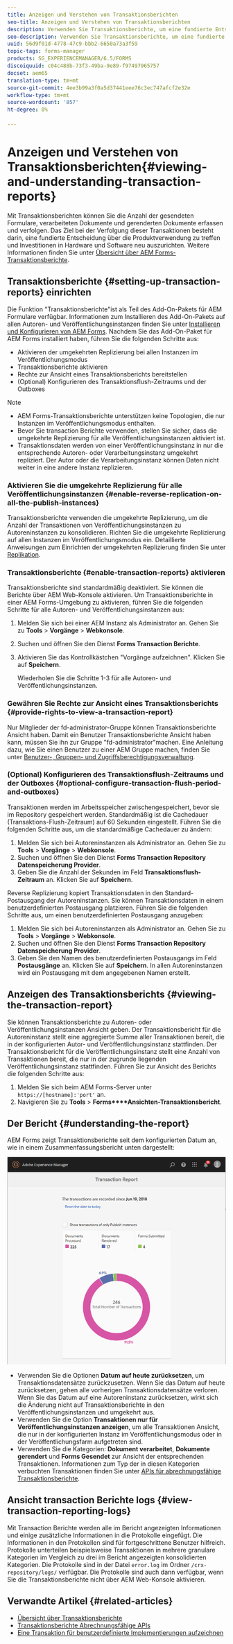 ```yaml
---
title: Anzeigen und Verstehen von Transaktionsberichten
seo-title: Anzeigen und Verstehen von Transaktionsberichten
description: Verwenden Sie Transaktionsberichte, um eine fundierte Entscheidung über die Produktverwendung zu treffen und Investitionen in Hardware und Software neu auszurichten.
seo-description: Verwenden Sie Transaktionsberichte, um eine fundierte Entscheidung über die Produktverwendung zu treffen und Investitionen in Hardware und Software neu auszurichten.
uuid: 56d9f01d-4778-47c9-bbb2-6650a73a3f59
topic-tags: forms-manager
products: SG_EXPERIENCEMANAGER/6.5/FORMS
discoiquuid: c04c488b-73f3-49ba-9e89-f97497965757
docset: aem65
translation-type: tm+mt
source-git-commit: 4ee3b99a3f0a5d37441eee76c3ec747afcf2e32e
workflow-type: tm+mt
source-wordcount: '857'
ht-degree: 0%

---
```



# Anzeigen und Verstehen von Transaktionsberichten{#viewing-and-understanding-transaction-reports}

Mit Transaktionsberichten können Sie die Anzahl der gesendeten Formulare, verarbeiteten Dokumente und gerenderten Dokumente erfassen und verfolgen. Das Ziel bei der Verfolgung dieser Transaktionen besteht darin, eine fundierte Entscheidung über die Produktverwendung zu treffen und Investitionen in Hardware und Software neu auszurichten. Weitere Informationen finden Sie unter [Übersicht über AEM Forms-Transaktionsberichte](../../forms/using/transaction-reports-overview.md).

## Transaktionsberichte {#setting-up-transaction-reports} einrichten

Die Funktion &quot;Transaktionsberichte&quot;ist als Teil des Add-On-Pakets für AEM Formulare verfügbar. Informationen zum Installieren des Add-On-Pakets auf allen Autoren- und Veröffentlichungsinstanzen finden Sie unter [Installieren und Konfigurieren von AEM Forms](/help/forms/using/installing-configuring-aem-forms-osgi.md). Nachdem Sie das Add-On-Paket für AEM Forms installiert haben, führen Sie die folgenden Schritte aus:

* Aktivieren der umgekehrten Replizierung bei allen Instanzen im Veröffentlichungsmodus
* Transaktionsberichte aktivieren
* Rechte zur Ansicht eines Transaktionsberichts bereitstellen
* (Optional) Konfigurieren des Transaktionsflush-Zeitraums und der Outboxes [](/help/forms/using/installing-configuring-aem-forms-osgi.md)

>[!NOTE]
>
>* AEM Forms-Transaktionsberichte unterstützen keine Topologien, die nur Instanzen im Veröffentlichungsmodus enthalten.
>* Bevor Sie transaction Berichte verwenden, stellen Sie sicher, dass die umgekehrte Replizierung für alle Veröffentlichungsinstanzen aktiviert ist.
>* Transaktionsdaten werden von einer Veröffentlichungsinstanz in nur die entsprechende Autoren- oder Verarbeitungsinstanz umgekehrt repliziert. Der Autor oder die Verarbeitungsinstanz können Daten nicht weiter in eine andere Instanz replizieren.

>



### Aktivieren Sie die umgekehrte Replizierung für alle Veröffentlichungsinstanzen {#enable-reverse-replication-on-all-the-publish-instances}

Transaktionsberichte verwenden die umgekehrte Replizierung, um die Anzahl der Transaktionen von Veröffentlichungsinstanzen zu Autoreninstanzen zu konsolidieren. Richten Sie die umgekehrte Replizierung auf allen Instanzen im Veröffentlichungsmodus ein. Detaillierte Anweisungen zum Einrichten der umgekehrten Replizierung finden Sie unter [Replikation](/help/sites-deploying/replication.md).

### Transaktionsberichte {#enable-transaction-reports} aktivieren

Transaktionsberichte sind standardmäßig deaktiviert. Sie können die Berichte über AEM Web-Konsole aktivieren. Um Transaktionsberichte in einer AEM Forms-Umgebung zu aktivieren, führen Sie die folgenden Schritte für alle Autoren- und Veröffentlichungsinstanzen aus:

1. Melden Sie sich bei einer AEM Instanz als Administrator an. Gehen Sie zu **Tools** > **Vorgänge** > **Webkonsole**.
1. Suchen und öffnen Sie den Dienst **Forms Transaction Berichte**.
1. Aktivieren Sie das Kontrollkästchen &quot;Vorgänge aufzeichnen&quot;. Klicken Sie auf **Speichern**.

   Wiederholen Sie die Schritte 1-3 für alle Autoren- und Veröffentlichungsinstanzen.

### Gewähren Sie Rechte zur Ansicht eines Transaktionsberichts {#provide-rights-to-view-a-transaction-report}

Nur Mitglieder der fd-administrator-Gruppe können Transaktionsberichte Ansicht haben. Damit ein Benutzer Transaktionsberichte Ansicht haben kann, müssen Sie ihn zur Gruppe &quot;fd-administrator&quot;machen. Eine Anleitung dazu, wie Sie einen Benutzer zu einer AEM Gruppe machen, finden Sie unter [Benutzer-, Gruppen- und Zugriffsberechtigungsverwaltung](/help/sites-administering/user-group-ac-admin.md).

### (Optional) Konfigurieren des Transaktionsflush-Zeitraums und der Outboxes {#optional-configure-transaction-flush-period-and-outboxes}

Transaktionen werden im Arbeitsspeicher zwischengespeichert, bevor sie im Repository gespeichert werden. Standardmäßig ist die Cachedauer (Transaktions-Flush-Zeitraum) auf 60 Sekunden eingestellt. Führen Sie die folgenden Schritte aus, um die standardmäßige Cachedauer zu ändern:

1. Melden Sie sich bei Autoreninstanzen als Administrator an. Gehen Sie zu **Tools** > **Vorgänge** > **Webkonsole**.
1. Suchen und öffnen Sie den Dienst **Forms Transaction Repository Datenspeicherung Provider**.
1. Geben Sie die Anzahl der Sekunden im Feld **Transaktionsflush-Zeitraum** an. Klicken Sie auf **Speichern**.

Reverse Replizierung kopiert Transaktionsdaten in den Standard-Postausgang der Autoreninstanzen. Sie können Transaktionsdaten in einem benutzerdefinierten Postausgang platzieren. Führen Sie die folgenden Schritte aus, um einen benutzerdefinierten Postausgang anzugeben:

1. Melden Sie sich bei Autoreninstanzen als Administrator an. Gehen Sie zu **Tools** > **Vorgänge** > **Webkonsole**.
1. Suchen und öffnen Sie den Dienst **Forms Transaction Repository Datenspeicherung Provider**.
1. Geben Sie den Namen des benutzerdefinierten Postausgangs im Feld **Postausgänge** an. Klicken Sie auf **Speichern**. In allen Autoreninstanzen wird ein Postausgang mit dem angegebenen Namen erstellt.

## Anzeigen des Transaktionsberichts {#viewing-the-transaction-report}

Sie können Transaktionsberichte zu Autoren- oder Veröffentlichungsinstanzen Ansicht geben. Der Transaktionsbericht für die Autoreninstanz stellt eine aggregierte Summe aller Transaktionen bereit, die in der konfigurierten Autor- und Veröffentlichungsinstanz stattfinden. Der Transaktionsbericht für die Veröffentlichungsinstanz stellt eine Anzahl von Transaktionen bereit, die nur in der zugrunde liegenden Veröffentlichungsinstanz stattfinden. Führen Sie zur Ansicht des Berichts die folgenden Schritte aus:

1. Melden Sie sich beim AEM Forms-Server unter `https://[hostname]:'port'` an.
1. Navigieren Sie zu **Tools** > **Forms****Ansichten-Transaktionsbericht**.

## Der Bericht {#understanding-the-report}

AEM Forms zeigt Transaktionsberichte seit dem konfigurierten Datum an, wie in einem Zusammenfassungsbericht unten dargestellt:

![sample-transaction-report-author](assets/sample-transaction-report-author.png)

* Verwenden Sie die Optionen **Datum auf heute zurücksetzen**, um Transaktionsdatensätze zurückzusetzen. Wenn Sie das Datum auf heute zurücksetzen, gehen alle vorherigen Transaktionsdatensätze verloren. Wenn Sie das Datum auf eine Autoreninstanz zurücksetzen, wirkt sich die Änderung nicht auf Transaktionsberichte in den Veröffentlichungsinstanzen und umgekehrt aus.
* Verwenden Sie die Option **Transaktionen nur für Veröffentlichungsinstanzen anzeigen**, um alle Transaktionen Ansicht, die nur in der konfigurierten Instanz im Veröffentlichungsmodus oder in der Veröffentlichungsfarm aufgetreten sind.
* Verwenden Sie die Kategorien: **Dokument verarbeitet**, **Dokumente gerendert** und **Forms Gesendet** zur Ansicht der entsprechenden Transaktionen. Informationen zum Typ der in diesen Kategorien verbuchten Transaktionen finden Sie unter [APIs für abrechnungsfähige Transaktionsberichte](../../forms/using/transaction-reports-billable-apis.md).

## Ansicht transaction Berichte logs {#view-transaction-reporting-logs}

Mit Transaction Berichte werden alle im Bericht angezeigten Informationen und einige zusätzliche Informationen in die Protokolle eingefügt. Die Informationen in den Protokollen sind für fortgeschrittene Benutzer hilfreich. Protokolle unterteilen beispielsweise Transaktionen in mehrere granulare Kategorien im Vergleich zu drei im Bericht angezeigten konsolidierten Kategorien. Die Protokolle sind in der Datei `error.log` im Ordner `/crx-repository/logs/` verfügbar. Die Protokolle sind auch dann verfügbar, wenn Sie die Transaktionsberichte nicht über AEM Web-Konsole aktivieren.

## Verwandte Artikel {#related-articles}

* [Übersicht über Transaktionsberichte](../../forms/using/transaction-reports-overview.md)
* [Transaktionsberichte Abrechnungsfähige APIs](../../forms/using/transaction-reports-billable-apis.md)
* [Eine Transaktion für benutzerdefinierte Implementierungen aufzeichnen](/help/forms/using/record-transaction-custom-implementation.md)

